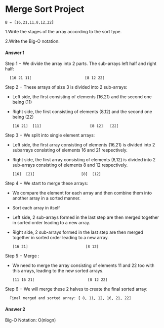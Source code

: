 # **Merge Sort Project**

    B = [16,21,11,8,12,22]  

1.Write the stages of the array according to the sort type.

2.Write the Big-O notation.

#### **Answer 1**

Step 1 − We divide the array into 2 parts. The  sub-arrays left half and right half:

      [16 21 11]                        [8 12 22]


Step 2 − These arrays of size 3 is divided into 2 sub-arrays:

* Left side, the first consisting of elements (16,21) and the second one being (11) 
* Right side, the first consisting of elements (8,12) and the second one being (22)


      [16 21]  [11]                      [8 12]   [22]


Step 3 − We split into single element arrays:

* Left side, the first array consisting of elements (16,21) is divided into 2 subarrays consisting of elements 16 and 21 respectively.
* Right side, the first array consisting of elements (8,12) is divided into 2 sub-arrays consisting of elements 8 and 12 respectively.

      [16]  [21]                     [8]  [12]  


Step 4 − We start to merge these arrays:

* We compare the element for each array and then combine them into another array in a sorted manner.
* Sort each array in itself

* Left side, 2 sub-arrays formed in the last step are then merged together in sorted order leading to a new array.
* Right side, 2 sub-arrays formed in the last step are then merged together in sorted order leading to a new array.

 
      [16 21]                          [8 12] 


Step 5 − Merge  :

* We need to merge the array consisting of elements 11 and 22 too with this arrays, leading to the new sorted arrays.


      [11 16 21]                        [8 12 22] 


Step 6 − We will merge these 2 halves to create the final sorted array:

      Final merged and sorted array: [ 8, 11, 12, 16, 21, 22]

#### **Answer 2**

Big-O Notation: O(nlogn)
